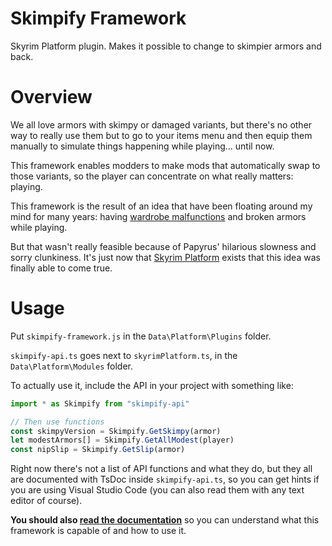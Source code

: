 # Skimpify Framework
Skyrim Platform plugin. Makes it possible to change to skimpier armors and back.

# Overview

We all love armors with skimpy or damaged variants, but there's no other way to really use them but to go to your items menu and then equip them manually to simulate things happening while playing... until now.

This framework enables modders to make mods that automatically swap to those variants, so the player can concentrate on what really matters: playing.

This framework is the result of an idea that have been floating around my mind for many years: having [wardrobe malfunctions][Wardrobe Malfunction] and broken armors while playing.

But that wasn't really feasible because of Papyrus' hilarious slowness and sorry clunkiness.
It's just now that [Skyrim Platform][] exists that this idea was finally able to come true.

# Usage

Put `skimpify-framework.js` in the `Data\Platform\Plugins` folder.

`skimpify-api.ts` goes next to `skyrimPlatform.ts`, in the `Data\Platform\Modules` folder.

To actually use it, include the API in your project with something like:

```ts
import * as Skimpify from "skimpify-api"

// Then use functions
const skimpyVersion = Skimpify.GetSkimpy(armor)
let modestArmors[] = Skimpify.GetAllModest(player)
const nipSlip = Skimpify.GetSlip(armor)
```

Right now there's not a list of API functions and what they do, but they all are documented with TsDoc inside `skimpify-api.ts`, so you can get hints if you are using Visual Studio Code (you can also read them with any text editor of course).

**You should also [read the documentation][Help]** so you can understand what this framework is capable of and how to use it.


[Skyrim Platform]: https://www.nexusmods.com/skyrimspecialedition/mods/54909
[Wardrobe Malfunction]: https://github.com/CarlosLeyvaAyala/wardrobe-malfunction
[Help]: Help/help.pdf
